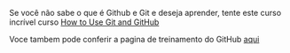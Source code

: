 Se você não sabe o que é Github e Git e deseja aprender, tente este curso incrível curso
[How to Use Git and GitHub](https://www.udacity.com/course/ud775)

Voce tambem pode conferir a pagina de treinamento do GitHub [aqui](https://training.github.com/)
